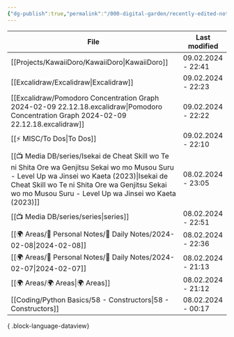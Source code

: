 ```yaml
---
{"dg-publish":true,"permalink":"/000-digital-garden/recently-edited-notes/","dgPassFrontmatter":true,"noteIcon":"3","created":"2023-12-14T09:05:52.599+05:30","updated":"2023-12-14T09:12:44.868+05:30"}
---
```


| File                                                                                                                                                                                                                                                         | Last modified      |
| ------------------------------------------------------------------------------------------------------------------------------------------------------------------------------------------------------------------------------------------------------------ | ------------------ |
| [[Projects/KawaiiDoro/KawaiiDoro\|KawaiiDoro]]                                                                                                                                                                                                            | 09.02.2024 - 22:41 |
| [[Excalidraw/Excalidraw\|Excalidraw]]                                                                                                                                                                                                                     | 09.02.2024 - 22:23 |
| [[Excalidraw/Pomodoro Concentration Graph 2024-02-09 22.12.18.excalidraw\|Pomodoro Concentration Graph 2024-02-09 22.12.18.excalidraw]]                                                                                                                   | 09.02.2024 - 22:22 |
| [[⚡ MISC/To Dos\|To Dos]]                                                                                                                                                                                                                                 | 09.02.2024 - 22:10 |
| [[📺 Media DB/series/Isekai de Cheat Skill wo Te ni Shita Ore wa Genjitsu Sekai wo mo Musou Suru - Level Up wa Jinsei wo Kaeta (2023)\|Isekai de Cheat Skill wo Te ni Shita Ore wa Genjitsu Sekai wo mo Musou Suru - Level Up wa Jinsei wo Kaeta (2023)]] | 08.02.2024 - 23:05 |
| [[📺 Media DB/series/series\|series]]                                                                                                                                                                                                                     | 08.02.2024 - 22:51 |
| [[🌍 Areas/📧 Personal Notes/📓 Daily Notes/2024-02-08\|2024-02-08]]                                                                                                                                                                                      | 08.02.2024 - 22:36 |
| [[🌍 Areas/📧 Personal Notes/📓 Daily Notes/2024-02-07\|2024-02-07]]                                                                                                                                                                                      | 08.02.2024 - 21:13 |
| [[🌍 Areas/🌍 Areas\|🌍 Areas]]                                                                                                                                                                                                                           | 08.02.2024 - 21:12 |
| [[Coding/Python Basics/58 - Constructors\|58 - Constructors]]                                                                                                                                                                                             | 08.02.2024 - 00:17 |

{ .block-language-dataview}